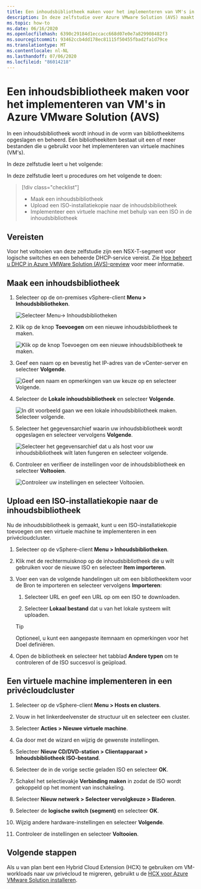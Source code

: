 ```yaml
---
title: Een inhoudsbibliotheek maken voor het implementeren van VM's in Azure VMware Solution (AVS)
description: In deze zelfstudie over Azure VMware Solution (AVS) maakt u een inhoudsbibliotheek voor het implementeren van een virtuele machine in een AVS-privécloud.
ms.topic: how-to
ms.date: 06/16/2020
ms.openlocfilehash: 6390c29184d1eccacc668d07e0e7a829908482f3
ms.sourcegitcommit: 93462ccb4dd178ec81115f50455fbad2fa1d79ce
ms.translationtype: MT
ms.contentlocale: nl-NL
ms.lasthandoff: 07/06/2020
ms.locfileid: "86014218"
---
```

# <a name="create-a-content-library-to-deploy-vms-in-azure-vmware-solution-avs"></a>Een inhoudsbibliotheek maken voor het implementeren van VM's in Azure VMware Solution (AVS)

In een inhoudsbibliotheek wordt inhoud in de vorm van bibliotheekitems opgeslagen en beheerd. Eén bibliotheekitem bestaat uit een of meer bestanden die u gebruikt voor het implementeren van virtuele machines (VM's). 
 
In deze zelfstudie leert u het volgende:

In deze zelfstudie leert u procedures om het volgende te doen:
> [!div class="checklist"]
> * Maak een inhoudsbibliotheek
> * Upload een ISO-installatiekopie naar de inhoudsbibliotheek
> * Implementeer een virtuele machine met behulp van een ISO in de inhoudsbibliotheek

## <a name="prerequisites"></a>Vereisten

Voor het voltooien van deze zelfstudie zijn een NSX-T-segment voor logische switches en een beheerde DHCP-service vereist.  Zie [Hoe beheert u DHCP in Azure VMWare Solution (AVS)-preview](manage-dhcp.md) voor meer informatie.

## <a name="create-a-content-library"></a>Maak een inhoudsbibliotheek

1. Selecteer op de on-premises vSphere-client **Menu > Inhoudsbibliotheken**.

   ![Selecteer Menu-> Inhoudsbibliotheken](./media/content-library/vsphere-menu-content-libraries.png)

1. Klik op de knop **Toevoegen** om een nieuwe inhoudsbibliotheek te maken.

   ![Klik op de knop Toevoegen om een nieuwe inhoudsbibliotheek te maken.](./media/content-library/create-new-content-library.png)

1. Geef een naam op en bevestig het IP-adres van de vCenter-server en selecteer **Volgende**.

   ![Geef een naam en opmerkingen van uw keuze op en selecteer Volgende.](./media/content-library/new-content-library-step1.png)

1. Selecteer de **Lokale inhoudsbibliotheek** en selecteer **Volgende**.

   ![In dit voorbeeld gaan we een lokale inhoudsbibliotheek maken. Selecteer volgende.](./media/content-library/new-content-library-step2.png)

1. Selecteer het gegevensarchief waarin uw inhoudsbibliotheek wordt opgeslagen en selecteer vervolgens **Volgende**.

   ![Selecteer het gegevensarchief dat u als host voor uw inhoudsbibliotheek wilt laten fungeren en selecteer volgende.](./media/content-library/new-content-library-step3.png)

1. Controleer en verifieer de instellingen voor de inhoudsbibliotheek en selecteer **Voltooien**.

   ![Controleer uw instellingen en selecteer Voltooien.](./media/content-library/new-content-library-step4.png)

## <a name="upload-an-iso-image-to-the-content-library"></a>Upload een ISO-installatiekopie naar de inhoudsbibliotheek

Nu de inhoudsbibliotheek is gemaakt, kunt u een ISO-installatiekopie toevoegen om een virtuele machine te implementeren in een privécloudcluster. 

1. Selecteer op de vSphere-client **Menu > Inhoudsbibliotheken**.

1. Klik met de rechtermuisknop op de inhoudsbibliotheek die u wilt gebruiken voor de nieuwe ISO en selecteer **Item importeren**.

1. Voer een van de volgende handelingen uit om een bibliotheekitem voor de Bron te importeren en selecteer vervolgens **Importeren**:
   1. Selecteer URL en geef een URL op om een ISO te downloaden.

   1. Selecteer **Lokaal bestand** dat u van het lokale systeem wilt uploaden.

   > [!TIP]
   > Optioneel, u kunt een aangepaste itemnaam en opmerkingen voor het Doel definiëren.

1. Open de bibliotheek en selecteer het tabblad **Andere typen** om te controleren of de ISO succesvol is geüpload.


## <a name="deploy-a-vm-to-a-private-cloud-cluster"></a>Een virtuele machine implementeren in een privécloudcluster

1. Selecteer op de vSphere-client **Menu > Hosts en clusters**.

1. Vouw in het linkerdeelvenster de structuur uit en selecteer een cluster.

1. Selecteer **Acties > Nieuwe virtuele machine**.

1. Ga door met de wizard en wijzig de gewenste instellingen.

1. Selecteer **Nieuw CD/DVD-station > Clientapparaat > Inhoudsbibliotheek ISO-bestand**.

1. Selecteer de in de vorige sectie geladen ISO en selecteer **OK**.

1. Schakel het selectievakje **Verbinding maken** in zodat de ISO wordt gekoppeld op het moment van inschakeling.

1. Selecteer **Nieuw netwerk > Selecteer vervolgkeuze > Bladeren**.

1. Selecteer de **logische switch (segment)** en selecteer **OK**.

1. Wijzig andere hardware-instellingen en selecteer **Volgende**.

1. Controleer de instellingen en selecteer **Voltooien**.


## <a name="next-steps"></a>Volgende stappen

Als u van plan bent een Hybrid Cloud Extension (HCX) te gebruiken om VM-workloads naar uw privécloud te migreren, gebruikt u de [HCX voor Azure VMware Solution installeren](hybrid-cloud-extension-installation.md).

<!-- LINKS - external-->

<!-- LINKS - internal -->